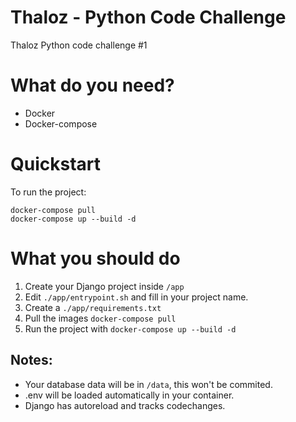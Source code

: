 # Thaloz - Python Code Challenge
Thaloz Python code challenge #1

# What do you need?
* Docker
* Docker-compose

# Quickstart
To run the project:
```
docker-compose pull
docker-compose up --build -d
```

# What you should do
1. Create your Django project inside `/app`
2. Edit `./app/entrypoint.sh` and fill in your project name.
3. Create a `./app/requirements.txt`
4. Pull the images `docker-compose pull`
5. Run the project with `docker-compose up --build -d`

## Notes:
* Your database data will be in `/data`, this won't be commited.
* .env will be loaded automatically in your container.
* Django has autoreload and tracks codechanges.